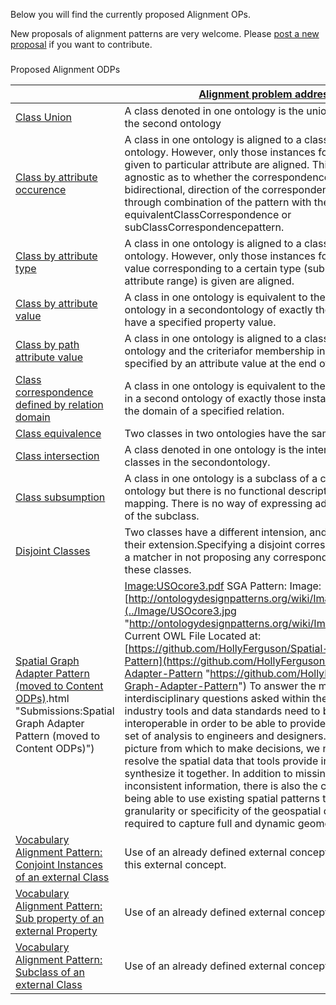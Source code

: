 Below you will find the currently proposed Alignment OPs.
 



 New proposals of alignment patterns are very welcome.
Please
 [post a new proposal](../Submissions/ProposeALP "Submissions:ProposeALP") 
 if you want to contribute.
 



  





### 

 Proposed Alignment ODPs




|  | [Alignment problem addressed](../Property/AlignmentODPProblem "Property:AlignmentODPProblem")  | [Submitted by](../Property/SubmittedBy "Property:SubmittedBy")  |
| --- | --- | --- |
| [Class Union](../Submissions/Class_Union "Submissions:Class Union")  |  A class denoted in one ontology is the union of two classes in the second ontology  | [FrancoisScharffe](../User/FrancoisScharffe "User:FrancoisScharffe")  |
| [Class by attribute occurence](../Submissions/Class_by_attribute_occurence "Submissions:Class by attribute occurence")  |  A class in one ontology is aligned to a class in the other ontology. However, only those instances for which a value is given to particular attribute are aligned. This pattern is agnostic as to whether the correspondence is unidirectional or bidirectional, direction of the correspondence can be achieved through combination of the pattern with the equivalentClassCorrespondence or subClassCorrespondencepattern.  | [FrancoisScharffe](../User/FrancoisScharffe "User:FrancoisScharffe")  |
| [Class by attribute type](../Submissions/Class_by_attribute_type "Submissions:Class by attribute type")  |  A class in one ontology is aligned to a class in the other ontology. However, only those instances for which an attribute value corresponding to a certain type (subclass of the attribute range) is given are aligned.  | [FrancoisScharffe](../User/FrancoisScharffe "User:FrancoisScharffe")  |
| [Class by attribute value](../Submissions/Class_by_attribute_value "Submissions:Class by attribute value")  |  A class in one ontology is equivalent to the subclass of an ontology in a secondontology of exactly those instances which have a specified property value.  | [FrancoisScharffe](../User/FrancoisScharffe "User:FrancoisScharffe")  |
| [Class by path attribute value](../Submissions/Class_by_path_attribute_value "Submissions:Class by path attribute value")  |  A class in one ontology is aligned to a class in another ontology and the criteriafor membership in the class are specified by an attribute value at the end of a path.  | [FrancoisScharffe](../User/FrancoisScharffe "User:FrancoisScharffe")  |
| [Class correspondence defined by relation domain](../Submissions/Class_correspondence_defined_by_relation_domain "Submissions:Class correspondence defined by relation domain")  |  A class in one ontology is equivalent to the subclass of a class in a second ontology of exactly those instances which are in the domain of a specified relation.  | [FrancoisScharffe](../User/FrancoisScharffe "User:FrancoisScharffe")  |
| [Class equivalence](../Submissions/Class_equivalence "Submissions:Class equivalence")  |  Two classes in two ontologies have the same intension.  | [FrancoisScharffe](../User/FrancoisScharffe "User:FrancoisScharffe")  |
| [Class intersection](../Submissions/Class_intersection "Submissions:Class intersection")  |  A class denoted in one ontology is the intersection of two classes in the secondontology.  | [FrancoisScharffe](../User/FrancoisScharffe "User:FrancoisScharffe")  |
| [Class subsumption](../Submissions/Class_subsumption "Submissions:Class subsumption")  |  A class in one ontology is a subclass of a class in a second ontology but there is  no functional description of the exact mapping. There is no way of expressing  additional properties of the subclass.  | [FrancoisScharffe](../User/FrancoisScharffe "User:FrancoisScharffe")  |
| [Disjoint Classes](../Submissions/Disjoint_Classes "Submissions:Disjoint Classes")  |  Two classes have a different intension, and no intersection of their extension.Specifying a disjoint correspondence may help a matcher in not proposing any correspondences between these classes.  | [FrancoisScharffe](../User/FrancoisScharffe "User:FrancoisScharffe")  |
| [Spatial Graph Adapter Pattern (moved to Content ODPs)](../Submissions/Spatial_Graph_Adapter_Pattern_(moved_to_Content_ODPs)).html "Submissions:Spatial Graph Adapter Pattern (moved to Content ODPs)")  | [Image:USOcore3.pdf](../Image/USOcore3.pdf "Image:USOcore3.pdf")  SGA Pattern: Image: [http://ontologydesignpatterns.org/wiki/Image:USOcore3.jpg](../Image/USOcore3.jpg "http://ontologydesignpatterns.org/wiki/Image:USOcore3.jpg")  Current OWL File Located at: [https://github.com/HollyFerguson/Spatial-Graph-Adapter-Pattern](https://github.com/HollyFerguson/Spatial-Graph-Adapter-Pattern "https://github.com/HollyFerguson/Spatial-Graph-Adapter-Pattern")  To answer the modern, interdisciplinary questions asked within the Building domain, industry tools and data standards need to become far more interoperable in order to be able to provide a full and accurate set of analysis to engineers and designers. To provide this full picture from which to make decisions, we needed a way to resolve the spatial data that tools provide in order to synthesize it together. In addition to missing, incorrect, and inconsistent information, there is also the challenge of not being able to use existing spatial patterns to capture the full granularity or specificity of the geospatial descriptions required to capture full and dynamic geometric contexts.  | [Holly Ferguson](http://ontologydesignpatterns.org/wiki/index.php?title=User:Holly_Ferguson&action=edit&redlink=1 "User:Holly Ferguson (not yet written)")  |
| [Vocabulary Alignment Pattern: Conjoint Instances of an external Class](../Submissions/Vocabulary_Alignment_Pattern/_Conjoint_Instances_of_an_external_Class "Submissions:Vocabulary Alignment Pattern: Conjoint Instances of an external Class")  |  Use of an already defined external concept and instances of this external concept.  | [ThomasRiechert](../User/ThomasRiechert "User:ThomasRiechert")  |
| [Vocabulary Alignment Pattern: Sub property of an external Property](../Submissions/Vocabulary_Alignment_Pattern/_Sub_property_of_an_external_Property "Submissions:Vocabulary Alignment Pattern: Sub property of an external Property")  |  Use of an already defined external concept.  | [ThomasRiechert](../User/ThomasRiechert "User:ThomasRiechert")  |
| [Vocabulary Alignment Pattern: Subclass of an external Class](../Submissions/Vocabulary_Alignment_Pattern/_Subclass_of_an_external_Class "Submissions:Vocabulary Alignment Pattern: Subclass of an external Class")  |  Use of an already defined external concept.  | [ThomasRiechert](../User/ThomasRiechert "User:ThomasRiechert")  |